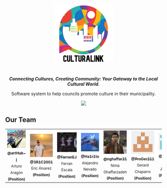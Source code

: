 <p align="center">
<img src="README-assets/CulturaLinkLogo.png" height="190">
</p>
<h1 align="center">
</h1>
<p align="center"><i><b>Connecting Cultures, Creating Community: Your Gateway to the Local Cultural World.</b></i></p>
<p align="center">
Software system to help councils promote culture in their municipality.
<p>
  
<p align="center">
  <a href=""><img src="https://img.shields.io/badge/v.1.01-8ec33f"></a>
<p>

<!--
|          Members         |                   GitHub User                |
|--------------------------|:--------------------------------------------:|
| Aragón Hidalgo, Arturo   | [@artHub-j](https://github.com/artHub-j)     |
| Álvarez Strohmeier, Eric | [@3R1C2001](https://github.com/3R1C2001)     |
| Escala Jané, Ferran      | [@FerranEJ](https://github.com/FerranEJ)     |
| Nevado Lancha, Alejandro | [@Ha1r1to](https://github.com/Ha1r1to)       |
| Ghaffarzadeh, Nima       | [@nghaffar21](https://github.com/nghaffar21) |
| Chaparro Redondo, Gerard | [@ProGer211](https://github.com/ProGer211)   |
| Jiménez Prado, Jesika    | [@jesikajz](https://github.com/jesikajz)     |
| Vila Monge, Xavier       | [@xvimo](https://github.com/xvimo)           |  
-->

## Our Team

<table> 
  <tr>
    <td align="center">
      <a href="https://github.com/artHub-j">
        <img src="README-assets/arturo.jpeg" width="75px;" alt="artHub-j"/><br>
        <sub><b>@artHub-j</b></sub>
      </a><br/>
      <sub>Arturo Aragón</sub>
      <sub> <b> (Position) </b> </sub>
    </td> <!-- --------------------------------------------------------------------------------------------------------------------------------------- -->
    <td align="center">
      <a href="https://github.com/3R1C2001">
        <img src="README-assets/eric.jpg" width="75px;" alt="3R1C2001"/><br>
        <sub><b>@3R1C2001</b></sub>
      </a><br/>
      <sub>Eric Álvarez</sub>
      <sub> <b> (Position) </b> </sub>
    </td> <!-- --------------------------------------------------------------------------------------------------------------------------------------- -->
    <td align="center">
      <a href="https://github.com/FerranEJ/">
        <img src="README-assets/ferran.jpeg" width="75px;" alt="FerranEJ"/><br>
        <sub><b>@FerranEJ</b></sub>
      </a><br/>
      <sub>Ferran Escala</sub>
      <sub> <b> (Position) </b> </sub>
    </td> <!-- --------------------------------------------------------------------------------------------------------------------------------------- -->
    <td align="center">
      <a href="https://github.com/Ha1r1to">
        <img src="README-assets/alejandro.jpeg" width="75px;" alt="Ha1r1to"/><br>
        <sub><b>@Ha1r1to</b></sub>
      </a><br/>
      <sub>Alejandro Nevado</sub>
      <sub> <b> (Position) </b> </sub>
    </td> <!-- --------------------------------------------------------------------------------------------------------------------------------------- -->
    <td align="center">
      <a href="https://github.com/nghaffar21">
        <img src="README-assets/nima.jpeg" width="75px;" alt="nghaffar21"/><br>
        <sub><b>@nghaffar21</b></sub>
      </a><br/>
      <sub>Nima Ghaffarzadeh</sub>
      <sub> <b> (Position) </b> </sub>
    </td> <!-- --------------------------------------------------------------------------------------------------------------------------------------- -->
    <td align="center">
      <a href="https://github.com/ProGer211">
        <img src="README-assets/gerard.png" width="75px;" alt="ProGer211"/><br>
        <sub><b>@ProGer211</b></sub>
      </a><br/>
      <sub>Gerard Chaparro</sub>
      <sub> <b> (Position) </b> </sub>
    </td> <!-- --------------------------------------------------------------------------------------------------------------------------------------- -->
    <td align="center"> 
      <a href="https://github.com/jesikajz">
        <img src="README-assets/jesika.png" width="75px;" alt="jesikajz"/><br>
        <sub><b>@jesikajz</b></sub>
      </a><br/>
      <sub>Jesika Jiménez</sub>
      <sub> <b> (Position) </b> </sub>
    </td> <!-- --------------------------------------------------------------------------------------------------------------------------------------- -->
    <td align="center">
      <a href="https://github.com/xvimo">
        <img src="README-assets/xavi.jpeg" width="75px;" alt="xvimo"/><br>
        <sub><b>@xvimo</b></sub>
      </a><br/>
      <sub>Xavier Vila</sub>
      <sub> <b> (Position) </b> </sub>
    </td> <!-- --------------------------------------------------------------------------------------------------------------------------------------- -->
  </tr>
</table>
